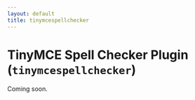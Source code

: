```yaml
---
layout: default
title: tinymcespellchecker
---
```


# TinyMCE Spell Checker Plugin (`tinymcespellchecker`)

Coming soon.